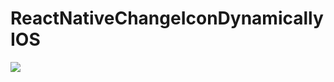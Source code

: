 # ReactNativeChangeIconDynamically IOS
![](https://github.com/nunofernandes08/ReactNativeChangeIconDynamically/blob/master/ezgif.com-gif-maker.gif)
